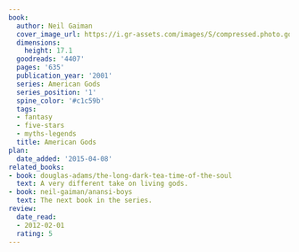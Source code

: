 ```yaml
---
book:
  author: Neil Gaiman
  cover_image_url: https://i.gr-assets.com/images/S/compressed.photo.goodreads.com/books/1258417001l/4407._SX98_.jpg
  dimensions:
    height: 17.1
  goodreads: '4407'
  pages: '635'
  publication_year: '2001'
  series: American Gods
  series_position: '1'
  spine_color: '#c1c59b'
  tags:
  - fantasy
  - five-stars
  - myths-legends
  title: American Gods
plan:
  date_added: '2015-04-08'
related_books:
- book: douglas-adams/the-long-dark-tea-time-of-the-soul
  text: A very different take on living gods.
- book: neil-gaiman/anansi-boys
  text: The next book in the series.
review:
  date_read:
  - 2012-02-01
  rating: 5
---
```

